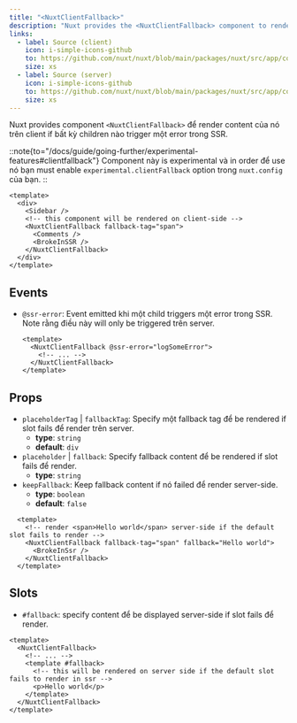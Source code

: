 ```yaml
---
title: "<NuxtClientFallback>"
description: "Nuxt provides the <NuxtClientFallback> component to render its content on the client if any of its children trigger an error in SSR"
links:
  - label: Source (client)
    icon: i-simple-icons-github
    to: https://github.com/nuxt/nuxt/blob/main/packages/nuxt/src/app/components/client-fallback.client.ts
    size: xs
  - label: Source (server)
    icon: i-simple-icons-github
    to: https://github.com/nuxt/nuxt/blob/main/packages/nuxt/src/app/components/client-fallback.server.ts
    size: xs
---
```


Nuxt provides component `<NuxtClientFallback>` để render content của nó trên client if bất kỳ children nào trigger một error trong SSR.

::note{to="/docs/guide/going-further/experimental-features#clientfallback"}
Component này is experimental và in order để use nó bạn must enable `experimental.clientFallback` option trong `nuxt.config` của bạn.
::

```vue [pages/example.vue]
<template>
  <div>
    <Sidebar />
    <!-- this component will be rendered on client-side -->
    <NuxtClientFallback fallback-tag="span">
      <Comments />
      <BrokeInSSR />
    </NuxtClientFallback>
  </div>
</template>
```

## Events

- `@ssr-error`: Event emitted khi một child triggers một error trong SSR. Note rằng điều này will only be triggered trên server.

  ```vue
  <template>
    <NuxtClientFallback @ssr-error="logSomeError">
      <!-- ... -->
    </NuxtClientFallback>
  </template>
  ```

## Props

- `placeholderTag` | `fallbackTag`: Specify một fallback tag để be rendered if slot fails để render trên server.
  - **type**: `string`
  - **default**: `div`
- `placeholder` | `fallback`: Specify fallback content để be rendered if slot fails để render.
  - **type**: `string`
- `keepFallback`: Keep fallback content if nó failed để render server-side.
  - **type**: `boolean`
  - **default**: `false`

```vue
  <template>
    <!-- render <span>Hello world</span> server-side if the default slot fails to render -->
    <NuxtClientFallback fallback-tag="span" fallback="Hello world">
      <BrokeInSsr />
    </NuxtClientFallback>
  </template>
```

## Slots

- `#fallback`: specify content để be displayed server-side if slot fails để render.

```vue
<template>
  <NuxtClientFallback>
    <!-- ... -->
    <template #fallback>
      <!-- this will be rendered on server side if the default slot fails to render in ssr -->
      <p>Hello world</p>
    </template>
  </NuxtClientFallback>
</template>
```
